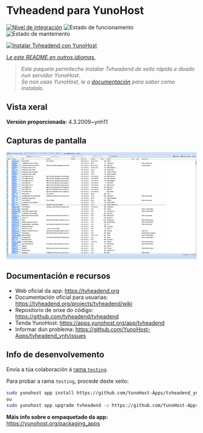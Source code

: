<!--
NOTA: Este README foi creado automáticamente por <https://github.com/YunoHost/apps/tree/master/tools/readme_generator>
NON debe editarse manualmente.
-->

# Tvheadend para YunoHost

[![Nivel de integración](https://dash.yunohost.org/integration/tvheadend.svg)](https://dash.yunohost.org/appci/app/tvheadend) ![Estado de funcionamento](https://ci-apps.yunohost.org/ci/badges/tvheadend.status.svg) ![Estado de mantemento](https://ci-apps.yunohost.org/ci/badges/tvheadend.maintain.svg)

[![Instalar Tvheadend con YunoHost](https://install-app.yunohost.org/install-with-yunohost.svg)](https://install-app.yunohost.org/?app=tvheadend)

*[Le este README en outros idiomas.](./ALL_README.md)*

> *Este paquete permíteche instalar Tvheadend de xeito rápido e doado nun servidor YunoHost.*  
> *Se non usas YunoHost, le a [documentación](https://yunohost.org/install) para saber como instalalo.*

## Vista xeral



**Versión proporcionada:** 4.3.2009~ynh11

## Capturas de pantalla

![Captura de pantalla de Tvheadend](./doc/screenshots/overall_screenshot.png)

## Documentación e recursos

- Web oficial da app: <https://tvheadend.org>
- Documentación oficial para usuarias: <https://tvheadend.org/projects/tvheadend/wiki>
- Repositorio de orixe do código: <https://github.com/tvheadend/tvheadend>
- Tenda YunoHost: <https://apps.yunohost.org/app/tvheadend>
- Informar dun problema: <https://github.com/YunoHost-Apps/tvheadend_ynh/issues>

## Info de desenvolvemento

Envía a túa colaboración á [rama `testing`](https://github.com/YunoHost-Apps/tvheadend_ynh/tree/testing).

Para probar a rama `testing`, procede deste xeito:

```bash
sudo yunohost app install https://github.com/YunoHost-Apps/tvheadend_ynh/tree/testing --debug
ou
sudo yunohost app upgrade tvheadend -u https://github.com/YunoHost-Apps/tvheadend_ynh/tree/testing --debug
```

**Máis info sobre o empaquetado da app:** <https://yunohost.org/packaging_apps>
